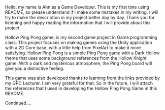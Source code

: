 Hello, my name is Ahn as a Game Developer. This is my first time using README, so please understand if I make some mistakes in my writing. 
I will try to make the description in my project better day by day. Thank you for listening and happy reading the information that I will provide about this project.

Hollow Ping Pong game, is my second game project in Game programming class. 
This project focuses on making games using the Unity application with a 2D Core base, with a little help from PixelArt to make it more satisfying. 
Hollow Ping Pong is a simple Ping Pong game with a Dark Hollow theme that uses some background references from the Hollow Knight game. 
With a dark and mysterious atmosphere, the Ping Pong board will give you a distinctive feeling. 

This game was also developed thanks to learning from the links provided by my GPC Lecturer. 
I am very grateful for that. So in the future, I will attach the references that I used in developing the Hollow Ping Pong Game in this README. 

Continued....
